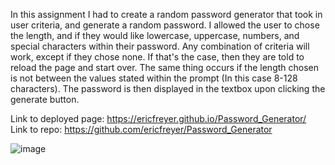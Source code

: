 In this assignment I had to create a random password generator that took in user criteria, and generate a random password. I allowed the user to chose the length, and if they would like lowercase, uppercase, numbers, and special characters within their password. Any combination of criteria will work, except if they chose none. If that's the case, then they are told to reload the page and start over. The same thing occurs if the length chosen is not between the values stated within the prompt (In this case 8-128 characters). The password is then displayed in the textbox upon clicking the generate button.

Link to deployed page: https://ericfreyer.github.io/Password_Generator/
Link to repo: https://github.com/ericfreyer/Password_Generator


![image](https://user-images.githubusercontent.com/72565719/99428996-630eee00-28d5-11eb-8deb-e6e9f684eb31.png)

